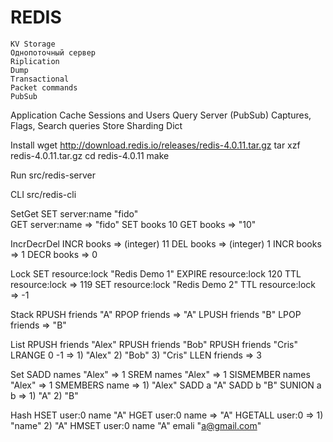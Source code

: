 

REDIS
=====
	KV Storage
	Однопоточный сервер
	Riplication
	Dump
	Transactional
	Packet commands
	PubSub
 
Application
	Cache
	Sessions and Users
	Query Server (PubSub)
	Captures, Flags, Search queries Store
	Sharding Dict

Install
	wget http://download.redis.io/releases/redis-4.0.11.tar.gz
	tar xzf redis-4.0.11.tar.gz
	cd redis-4.0.11
	make

Run
	src/redis-server

CLI
	src/redis-cli

SetGet
	SET server:name "fido"	
	GET server:name => "fido"
	SET books 10
	GET books => "10"

IncrDecrDel
	INCR books => (integer) 11
	DEL books => (integer) 1
	INCR books => 1	
	DECR books => 0

Lock
  	SET resource:lock "Redis Demo 1"
    EXPIRE resource:lock 120
    TTL resource:lock => 119
    SET resource:lock "Redis Demo 2"
    TTL resource:lock => -1

Stack
	RPUSH friends "A"
	RPOP friends => "A"
	LPUSH friends "B"
	LPOP friends => "B"

List
	RPUSH friends "Alex"
	RPUSH friends "Bob"
	RPUSH friends "Cris"
	LRANGE 0 -1 => 1) "Alex" 2) "Bob" 3) "Cris"
	LLEN friends => 3

Set
	SADD names "Alex" => 1
	SREM names "Alex" => 1
	SISMEMBER names "Alex" => 1
	SMEMBERS name => 1) "Alex"
	SADD a "A"
	SADD b "B"
	SUNION a b => 1) "A" 2) "B"
 
 Hash
 	HSET user:0 name "A"
 	HGET user:0 name => "A"
 	HGETALL user:0
	=>	1) "name"
		2) "A"
	HMSET user:0 name "A" emali "a@gmail.com"
